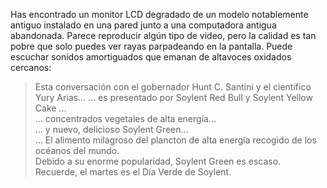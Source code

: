 Has encontrado un monitor LCD degradado de un modelo notablemente antiguo instalado en una pared junto a una computadora antigua abandonada.
Parece reproducir algún tipo de video, pero la calidad es tan pobre que solo puedes ver rayas parpadeando en la pantalla.
Puede escuchar sonidos amortiguados que emanan de altavoces oxidados cercanos:  

> Esta conversación con el gobernador Hunt C. Santini y el científico Yury Arias... 
> ... es presentado por Soylent Red Bull y Soylent Yellow Cake ...  
> ... concentrados vegetales de alta energía...  
> ... y nuevo, delicioso Soylent Green...  
> ... El alimento milagroso del plancton de alta energía recogido de los océanos del mundo.  
> Debido a su enorme popularidad, Soylent Green es escaso.  
> Recuerde, el martes es el Día Verde de Soylent.